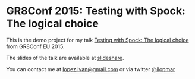# GR8Conf 2015: Testing with Spock: The logical choice

This is the demo project for my talk [Testing with Spock: The logical choice](http://gr8conf.eu/#/talk/232)
from GR8Conf EU 2015.

The slides of the talk are available at [slideshare](http://www.slideshare.net/ilopmar/gr8conf-2015-testing-with-spock-the-logical-choice).

You can contact me at lopez.ivan@gmail.com or via twitter [@ilopmar](https://twitter.com/ilopmar)
